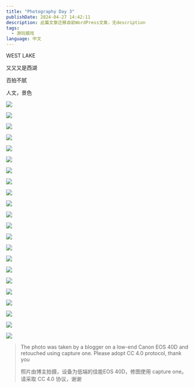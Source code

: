 ```yaml
---
title: "Photography Day 3"
publishDate: 2024-04-27 14:42:11 
description: 此篇文章迁移自前WordPress文章，无description
tags:
  - 游玩嬉戏
language: 中文
---
```


WEST LAKE

又又又是西湖

百拍不腻

人文，景色

![](https://cpic2024.qiu.icu/uploads/piclist/202404272233909.webp)

![](https://cpic2024.qiu.icu/uploads/piclist/202404272233910.webp)

![](https://cpic2024.qiu.icu/uploads/piclist/202404272233911.webp)

![](https://cpic2024.qiu.icu/uploads/piclist/202404272233912.webp)

![](https://cpic2024.qiu.icu/uploads/piclist/202404272233913.webp)

![](https://cpic2024.qiu.icu/uploads/piclist/202404272233914.webp)

![](https://cpic2024.qiu.icu/uploads/piclist/202404272233915.webp)

![](https://cpic2024.qiu.icu/uploads/piclist/202404272233916.webp)

![](https://cpic2024.qiu.icu/uploads/piclist/202404272233917.webp)

![](https://cpic2024.qiu.icu/uploads/piclist/202404272233918.webp)

![](https://cpic2024.qiu.icu/uploads/piclist/202404272233919.webp)

![](https://cpic2024.qiu.icu/uploads/piclist/202404272233920.webp)

![](https://cpic2024.qiu.icu/uploads/piclist/202404272233921.webp)

![](https://cpic2024.qiu.icu/uploads/piclist/202404272233922.webp)

![](https://cpic2024.qiu.icu/uploads/piclist/202404272233923.webp)

![](https://cpic2024.qiu.icu/uploads/piclist/202404272233924.webp)

![](https://cpic2024.qiu.icu/uploads/piclist/202404272233925.webp)

![](https://cpic2024.qiu.icu/uploads/piclist/202404272233926.webp)

![](https://cpic2024.qiu.icu/uploads/piclist/202404272233927.webp)

![](https://cpic2024.qiu.icu/uploads/piclist/202404272233928.webp)

![](https://cpic2024.qiu.icu/uploads/piclist/202404272233929.webp)

![](https://cpic2024.qiu.icu/uploads/piclist/202404272233930.webp)

> The photo was taken by a blogger on a low-end Canon EOS 40D and retouched using capture one. Please adopt CC 4.0 protocol, thank you
> 
> 照片由博主拍摄，设备为低端的佳能EOS 40D，修图使用 capture one。请采取 CC 4.0 协议，谢谢

